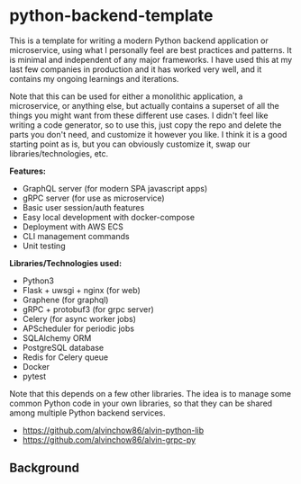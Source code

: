# python-backend-template

This is a template for writing a modern Python backend application or microservice, using what I personally feel are best practices and patterns. It is minimal and independent of any major frameworks. I have used this at my last few companies in production and it has worked very well, and it contains my ongoing learnings and iterations.

Note that this can be used for either a monolithic application, a microservice, or anything else, but actually contains a superset of all the things you might want from these different use cases. I didn't feel like writing a code generator, so to use this, just copy the repo and delete the parts you don't need, and customize it however you like. I think it is a good starting point as is, but you can obviously customize it, swap our libraries/technologies, etc.

**Features:**
- GraphQL server (for modern SPA javascript apps)
- gRPC server (for use as microservice)
- Basic user session/auth features
- Easy local development with docker-compose
- Deployment with AWS ECS
- CLI management commands
- Unit testing

**Libraries/Technologies used:**
- Python3
- Flask + uwsgi + nginx (for web)
- Graphene (for graphql)
- gRPC + protobuf3 (for grpc server)
- Celery (for async worker jobs)
- APScheduler for periodic jobs
- SQLAlchemy ORM
- PostgreSQL database
- Redis for Celery queue
- Docker
- pytest

Note that this depends on a few other libraries. The idea is to manage some common Python code in your own libraries, so that they can be shared among multiple Python backend services.
- https://github.com/alvinchow86/alvin-python-lib
- https://github.com/alvinchow86/alvin-grpc-py

## Background
